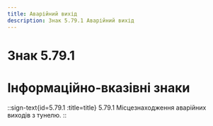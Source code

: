 ```yaml
---
title: Аварійний вихід
description: Знак 5.79.1 Аварійний вихід
---
```

# Знак 5.79.1
# Інформаційно-вказівні знаки
::sign-text{id=5.79.1 :title=title}
5.79.1 Місцезнаходження аварійних виходів з тунелю.
::